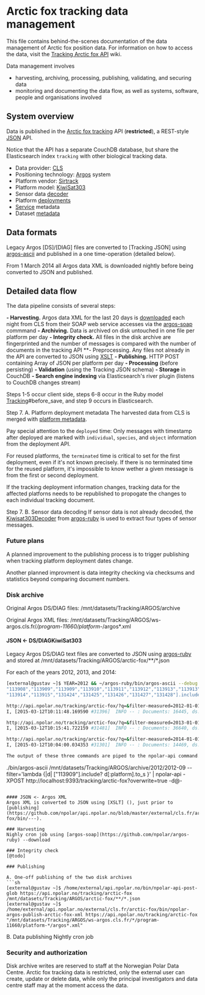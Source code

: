 # Arctic fox tracking data management

This file contains behind-the-scenes documentation of the data management of Arctic fox position data.
For information on how to access the data, visit the [Tracking Arctic fox API](https://github.com/npolar/api.npolar.no/wiki/Tracking-Arctic-fox-API) wiki.

Data management involves
* harvesting, archiving, processing, publishing, validating, and securing data
* monitoring and documenting the data flow, as well as systems, software, people and organisations involved

## System overview

Data is published in the [Arctic fox tracking](https://api.npolar.no/tracking/arctic-fox/?q=) API (**restricted**), a REST-style [JSON](https://github.com/npolar/api.npolar.no/blob/master/lib/npolar/api/json.rb) API.

Notice that the API has a separate CouchDB database, but share the Elasticsearch index ```tracking``` with other biological tracking data.

* Data provider: [CLS](http://cls.fr)
* Positioning technology: [Argos](http://en.wikipedia.org/wiki/Argos_system) system
* Platform vendor: [Sirtrack](http://sirtrack.com)
* Platform model: [KiwiSat303](http://www.sirtrack.com/images/pdfs/303_K3HVHF.pdf)
* Sensor data [decoder](https://github.com/npolar/argos-ruby/blob/master/lib/argos/kiwisat303_decoder.rb)
* Platform [deployments](http://api.npolar.no/tracking/deployment/?q=&filter-object=Arctic+fox&filter-technology=argos)
* [Service](http://api.npolar.no/service/tracking-arctic-fox-api) metadata
* Dataset [metadata](https://data.npolar.no/dataset/8337bbf0-85e9-49cb-b070-9fa5fe503c82)

## Data formats

Legacy Argos [DS]/[DIAG] files are converted to [Tracking JSON] using [argos-ascii](https://github.com/npolar/argos-ruby/wiki/argos-ascii) and published in a one time-operation (detailed below).

From 1 March 2014 all Argos data XML is downloaded nightly before being converted to JSON and published.

## Detailed data flow
The data pipeline consists of several steps:

**- Harvesting.** Argos data XML for the last 20 days is [downloaded](https://github.com/npolar/argos-ruby/blob/master/lib/argos/download.rb) each night from CLS from their SOAP web service accesses via the [argos-soap](https://github.com/npolar/argos-ruby/wiki/argos-soap) commmand
**- Archiving.** Data is archived on disk untouched in one file per platform per day
**- Integrity check.** All files in the disk archive are fingerprinted and the number of messages is compared with the number of documents in the tracking API
**- Preprocessing. Any files not already in the API are converted to JSON using [XSLT](https://github.com/npolar/argos-ruby/blob/master/lib/argos/_xslt/argos-json.xslt)
**- Publishing.** HTTP POST containing Array of JSON per platform per day
**- Processing** (before persisting)
**- Validation** (using the Tracking JSON schema)
**- Storage** in CouchDB
**- Search engine indexing** via Elasticsearch's river plugin (listens to CouchDB changes stream)  

Steps 1-5 occur client side, steps 6-8 occur in the Ruby model [Tracking](https://github.com/npolar/api.npolar.no/blob/master/lib/tracking.rb)#before_save, and step 9 occurs in Elasticsearch.

Step 7. A. Platform deployment metadata
The harvested data from CLS is merged with [platform metadata](https://github.com/npolar/api.npolar.no/wiki/Tracking-Deployment-API).

Pay special attention to the ```deployed``` time: Only messages with timestamp after deployed are marked with ```individual```, ```species```, and ```object``` information from the deployment API.

For reused platforms, the ```terminated``` time is critical to set for the first deployment, even if it's not known precisely. If there is no terminated time for the reused platform, it's impossible to know wether a given message is from the first or second deployment.

If the tracking deployment information changes, tracking data for the affected platforns needs to be republished to propogate the changes to each individual tracking document.

Step 7. B. Sensor data decoding
If sensor data is not already decoded, the [Kiwisat303Decoder](https://github.com/npolar/argos-ruby/blob/master/lib/argos/kiwisat303_decoder.rb) from [argos-ruby](https://github.com/npolar/argos-ruby) is used to extract four types of sensor messages.

### Future plans

A planned improvement to the publishing process is to trigger publishing when tracking platform deployment dates change.

Another planned improvment is data integrity checking via checksums and statistics beyond comparing document numbers.

### Disk archive

Original Argos DS/DIAG files: /mnt/datasets/Tracking/ARGOS/archive

Original Argos XML files: /mnt/datasets/Tracking/ARGOS/ws-argos.cls.fr/*/program-11660/platform-*/argos*.xml

#### JSON <- DS/DIAGKiwiSat303
Legacy Argos DS/DIAG text files are converted to JSON using [argos-ruby](https://github.com/npolar/argos-ruby) and stored at /mnt/datasets/Tracking/ARGOS/arctic-fox/**/*.json 

For each of the years 2012, 2013, and 2014:
```sh
[external@gustav ~]$ YEAR=2012 && ~/argos-ruby/bin/argos-ascii --debug --filter='lambda {|d| ["113907","113908",
"113908","113909","113909","113910","113911","113912","113913","113913",
"113914","113915","131424","131425","131426","131427","131428"].include? d[:platform].to_s }' /mnt/datasets/Tracking/ARGOS/archive/$YEAR```

http://api.npolar.no/tracking/arctic-fox/?q=&filter-measured=2012-01-01..2013-01-01
I, [2015-03-12T10:11:48.169590 #31396]  INFO -- : Documents: 16445, ds: 12965, diag: 3480, glob: /mnt/datasets/Tracking/ARGOS/archive/2012/**/*

http://api.npolar.no/tracking/arctic-fox/?q=&filter-measured=2013-01-01..2014-01-01
I, [2015-03-12T10:15:41.722159 #31481]  INFO -- : Documents: 36640, ds: 27840, diag: 8800, glob: /mnt/datasets/Tracking/ARGOS/archive/2013/**/*

http://api.npolar.no/tracking/arctic-fox/?q=&filter-measured=2014-01-01..2014-03-01&not-type=xml
I, [2015-03-12T10:04:00.034353 #31301]  INFO -- : Documents: 14469, ds: 11030, diag: 3439, glob: /mnt/datasets/Tracking/ARGOS/archive/2014/**/*

The output of these three commands are piped to the npolar-api command.

```
./bin/argos-ascii /mnt/datasets/Tracking/ARGOS/archive/2012/2012-09 --filter='lambda {|d| ["113909"].include? d[:platform].to_s }' | npolar-api -XPOST http://localhost:9393/tracking/arctic-fox\?overwrite\=true -d@-
```

#### JSON <- Argos XML
Argos XML is converted to JSON using [XSLT] (), just prior to [publishing] (https://github.com/npolar/api.npolar.no/blob/master/external/cls.fr/arctic-fox/bin/---).

### Harvesting
Nighly cron job using [argos-soap](https://github.com/npolar/argos-ruby) --download

### Integrity check
[@todo]

### Publishing

A. One-off publishing of the two disk archives
```sh
[external@gustav ~]$ /home/external/api.npolar.no/bin/npolar-api-post-glob https://api.npolar.no/tracking/arctic-fox /mnt/datasets/Tracking/ARGOS/arctic-fox/**/*.json
[external@gustav ~]$ /home/external/api.npolar.no/external/cls.fr/arctic-fox/bin/npolar-argos-publish-arctic-fox-xml https://api.npolar.no/tracking/arctic-fox "/mnt/datasets/Tracking/ARGOS/ws-argos.cls.fr/*/program-11660/platform-*/argos*.xml"
```

B. Data publishing
Nightly cron job

### Security and authorization
Disk archive writes are reserved to staff at the Norwegian Polar Data Centre.
Arctic fox tracking data is restricted, only the external user can create, update or delete data, while only the principal investigators and data centre staff may at the moment access the data.
